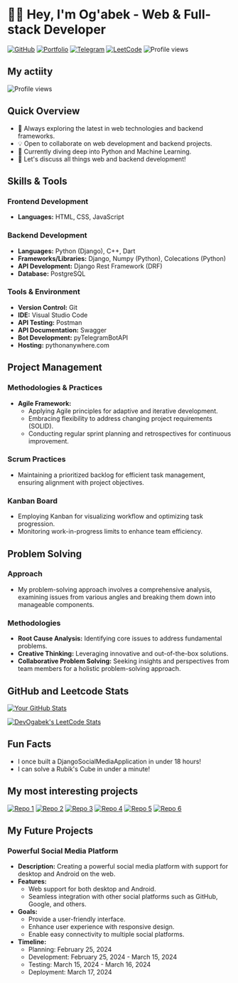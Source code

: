 # 👨‍💻 Hey, I'm Og'abek - Web & Full-stack Developer

[![GitHub](https://img.shields.io/badge/GitHub-Follow-black?style=flat-square&logo=github)](https://github.com/DevOgabek/)
[![Portfolio](https://img.shields.io/badge/Portfolio-Visit-brightgreen?style=flat-square)](https://github.com/DevOgabek)
[![Telegram](https://img.shields.io/badge/Telegram-Join-blue?style=flat-square&logo=telegram)](https://t.me/CodeCraftsmanChronicles)
[![LeetCode](https://img.shields.io/badge/LeetCode-Profile-orange?style=flat-square&logo=leetcode)](https://leetcode.com/DevOgabek/)
![Profile views](https://komarev.com/ghpvc/?username=DevOgabek&color=lightgrey)

## My actiity

![Profile views](http://github-profile-summary-cards.vercel.app/api/cards/profile-details?username=DevOgabek&theme=dark)

## Quick Overview
- 🌱 Always exploring the latest in web technologies and backend frameworks.
- 💡 Open to collaborate on web development and backend projects.
- 🤔 Currently diving deep into Python and Machine Learning.
- 💬 Let's discuss all things web and backend development!

## Skills & Tools

### Frontend Development
- **Languages:** HTML, CSS, JavaScript

### Backend Development
- **Languages:** Python (Django), C++, Dart
- **Frameworks/Libraries:** Django, Numpy (Python), Colecations (Python)
- **API Development:** Django Rest Framework (DRF)
- **Database:** PostgreSQL

### Tools & Environment
- **Version Control:** Git
- **IDE:** Visual Studio Code
- **API Testing:** Postman
- **API Documentation:** Swagger
- **Bot Development:** pyTelegramBotAPI
- **Hosting:** pythonanywhere.com

## Project Management

### Methodologies & Practices
- **Agile Framework:**
  - Applying Agile principles for adaptive and iterative development.
  - Embracing flexibility to address changing project requirements (SOLID).
  - Conducting regular sprint planning and retrospectives for continuous improvement.

### Scrum Practices
- Maintaining a prioritized backlog for efficient task management, ensuring alignment with project objectives.

### Kanban Board
- Employing Kanban for visualizing workflow and optimizing task progression.
- Monitoring work-in-progress limits to enhance team efficiency.

## Problem Solving

### Approach
- My problem-solving approach involves a comprehensive analysis, examining issues from various angles and breaking them down into manageable components.

### Methodologies
- **Root Cause Analysis:** Identifying core issues to address fundamental problems.
- **Creative Thinking:** Leveraging innovative and out-of-the-box solutions.
- **Collaborative Problem Solving:** Seeking insights and perspectives from team members for a holistic problem-solving approach.

## GitHub and Leetcode Stats
[![Your GitHub Stats](https://github-readme-stats.vercel.app/api?username=DevOgabek&show_icons=true&theme=dark)](https://github.com/DevOgabek/)

[![DevOgabek's LeetCode Stats](https://leetcode-stats.vercel.app/api?username=DevOgabek&theme=Dark)](https://leetcode.com/DevOgabek/)

## Fun Facts
- I once built a DjangoSocialMediaApplication in under 18 hours!
- I can solve a Rubik's Cube in under a minute!

## My most interesting projects

<a href="https://github.com/DevOgabek/DjangoSocialMediaApplication">![Repo 1](https://github-readme-stats.vercel.app/api/pin/?username=DevOgabek&repo=DjangoSocialMediaApplication&theme=dark)</a>
<a href="https://github.com/DevOgabek/DjangoBlogPlatform">![Repo 2](https://github-readme-stats.vercel.app/api/pin/?username=DevOgabek&repo=DjangoBlogPlatform&theme=dark)</a>
<a href="https://github.com/DevOgabek/LeetCodeReputationRank">![Repo 3](https://github-readme-stats.vercel.app/api/pin/?username=DevOgabek&repo=LeetCodeReputationRank&theme=dark)</a>
<a href="https://github.com/DevOgabek/WikibotTelegram">![Repo 4](https://github-readme-stats.vercel.app/api/pin/?username=DevOgabek&repo=WikibotTelegram&theme=dark)</a>
<a href="https://github.com/DevOgabek/TkinterCalculator">![Repo 5](https://github-readme-stats.vercel.app/api/pin/?username=DevOgabek&repo=TkinterCalculator&theme=dark)</a>
<a href="https://github.com/DevOgabek/LeetCodePythonSolutions">![Repo 6](https://github-readme-stats.vercel.app/api/pin/?username=DevOgabek&repo=LeetCodePythonSolutions&theme=dark)</a>

## My Future Projects

### Powerful Social Media Platform
- **Description:** Creating a powerful social media platform with support for desktop and Android on the web.
- **Features:**
  - Web support for both desktop and Android.
  - Seamless integration with other social platforms such as GitHub, Google, and others.
- **Goals:**
  - Provide a user-friendly interface.
  - Enhance user experience with responsive design.
  - Enable easy connectivity to multiple social platforms.
- **Timeline:**
  - Planning: February 25, 2024
  - Development: February 25, 2024 - March 15, 2024
  - Testing: March 15, 2024 - March 16, 2024
  - Deployment: March 17, 2024